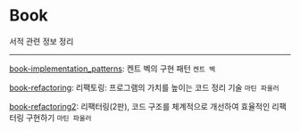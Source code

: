 # Book

서적 관련 정보 정리

---

[book-implementation_patterns](https://github.com/khs-note/book-implementation_patterns): 켄트 벡의 구현 패턴 `켄트 벡`

[book-refactoring](https://github.com/khs-note/book-refactoring): 리팩토링: 프로그램의 가치를 높이는 코드 정리 기술 `마틴 파울러`

[book-refactoring2](https://github.com/khs-note/book-refactoring2): 리팩터링(2판), 코드 구조를 체계적으로 개선하여 효율적인 리팩터링 구현하기 `마틴 파울러`
